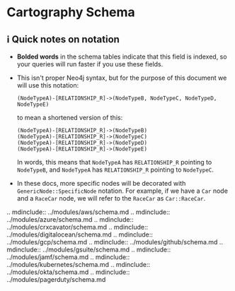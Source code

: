 # Cartography Schema

## ℹ️ Quick notes on notation
- **Bolded words** in the schema tables indicate that this field is indexed, so your queries will run faster if you use these fields.

- This isn't proper Neo4j syntax, but for the purpose of this document we will use this notation:

	```
	(NodeTypeA)-[RELATIONSHIP_R]->(NodeTypeB, NodeTypeC, NodeTypeD, NodeTypeE)
	```

	to mean a shortened version of this:

	```
	(NodeTypeA)-[RELATIONSHIP_R]->(NodeTypeB)
	(NodeTypeA)-[RELATIONSHIP_R]->(NodeTypeC)
	(NodeTypeA)-[RELATIONSHIP_R]->(NodeTypeD)
	(NodeTypeA)-[RELATIONSHIP_R]->(NodeTypeE)
	```

	In words, this means that `NodeTypeA` has `RELATIONSHIP_R` pointing to `NodeTypeB`, and `NodeTypeA` has `RELATIONSHIP_R` pointing to `NodeTypeC`.

- In these docs, more specific nodes will be decorated with `GenericNode::SpecificNode` notation. For example, if we have a `Car` node and a `RaceCar` node, we will refer to the `RaceCar` as `Car::RaceCar`.

.. mdinclude:: ../modules/aws/schema.md
.. mdinclude:: ../modules/azure/schema.md
.. mdinclude:: ../modules/crxcavator/schema.md
.. mdinclude:: ../modules/digitalocean/schema.md
.. mdinclude:: ../modules/gcp/schema.md
.. mdinclude:: ../modules/github/schema.md
.. mdinclude:: ../modules/gsuite/schema.md
.. mdinclude:: ../modules/jamf/schema.md
.. mdinclude:: ../modules/kubernetes/schema.md
.. mdinclude:: ../modules/okta/schema.md
.. mdinclude:: ../modules/pagerduty/schema.md
